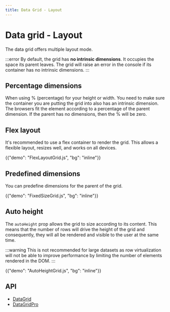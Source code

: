 ```yaml
---
title: Data Grid - Layout
---
```


# Data grid - Layout

<p class="description">The data grid offers multiple layout mode.</p>

:::error
By default, the grid has **no intrinsic dimensions**. It occupies the space its parent leaves.
The grid will raise an error in the console if its container has no intrinsic dimensions.
:::

## Percentage dimensions

When using % (percentage) for your height or width.
You need to make sure the container you are putting the grid into also has an intrinsic dimension.
The browsers fit the element according to a percentage of the parent dimension.
If the parent has no dimensions, then the % will be zero.

## Flex layout

It's recommended to use a flex container to render the grid. This allows a flexible layout, resizes well, and works on all devices.

{{"demo": "FlexLayoutGrid.js", "bg": "inline"}}

## Predefined dimensions

You can predefine dimensions for the parent of the grid.

{{"demo": "FixedSizeGrid.js", "bg": "inline"}}

## Auto height

The `autoHeight` prop allows the grid to size according to its content.
This means that the number of rows will drive the height of the grid and consequently, they will all be rendered and visible to the user at the same time.

:::warning
This is not recommended for large datasets as row virtualization will not be able to improve performance by limiting the number of elements rendered in the DOM.
:::

{{"demo": "AutoHeightGrid.js", "bg": "inline"}}

## API

- [DataGrid](/x/api/data-grid/data-grid/)
- [DataGridPro](/x/api/data-grid/data-grid-pro/)
